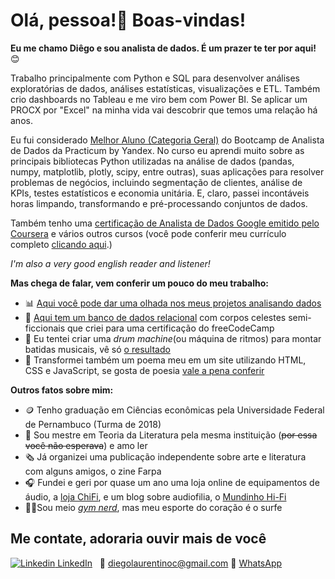 # Olá, pessoa!👋 Boas-vindas!

**Eu me chamo Diêgo e sou analista de dados. É um prazer te ter por aqui!** 😊

Trabalho principalmente com Python e SQL para desenvolver análises exploratórias de dados, análises estatísticas, visualizações e ETL. Também crio dashboards no Tableau e me viro bem com Power BI. Se aplicar um PROCX por "Excel" na minha vida vai descobrir que temos uma relação há anos.

Eu fui considerado [Melhor Aluno (Categoria Geral)](https://github.com/diego-analytics/diego-analytics/blob/main/best%20student.jpg) do Bootcamp de Analista de Dados da Practicum by Yandex. No curso eu aprendi muito sobre as principais bibliotecas Python utilizadas na análise de dados (pandas, numpy, matplotlib, plotly, scipy, entre outras), suas aplicações para resolver problemas de negócios, incluindo segmentação de clientes, análise de KPIs, testes estatísticos e economia unitária. E, claro, passei incontáveis horas limpando, transformando e pré-processando conjuntos de dados.

Também tenho uma <a href='https://www.credly.com/badges/5ecb6d63-ada7-4978-a62a-63671666f84a?source=linked_in_profile' target='_blank'>certificação de Analista de Dados Google emitido pelo Coursera</a> e vários outros cursos (você pode conferir meu currículo completo <a href='https://github.com/diego-analytics/diego-analytics/blob/arquivos/Curriculo-Diego-de-Carvalho.pdf' target='_blank'>clicando aqui</a>.)

*I'm also a very good english reader and listener!* 

 **Mas chega de falar, vem conferir um pouco do meu trabalho:**

* 📊 <a href='https://github.com/diego-analytics/projetos_dados/blob/main/README.md' target='_blank'>Aqui você pode dar uma olhada nos meus projetos analisando dados</a>
* 💫 [Aqui tem um banco de dados relacional](https://github.com/diego-analytics/universe-sql) com corpos celestes semi-ficcionais que criei para uma certificação do freeCodeCamp
* 🎼 Eu tentei criar uma _drum machine_(ou máquina de ritmos) para montar batidas musicais, vê só [o resultado](https://github.com/diego-analytics/drum_machine)
* 📜 Transformei também um poema meu em um site utilizando HTML, CSS e JavaScript, se gosta de poesia <a href='https://diego-analytics.github.io/Eu-quero-que-voce-ria-EM-BITS/' target='_blank'>vale a pena conferir</a>

**Outros fatos sobre mim:**

* 🪙 Tenho graduação em Ciências econômicas pela Universidade Federal de Pernambuco (Turma de 2018)
* 📖 Sou mestre em Teoria da Literatura pela mesma instituição (~~por essa você não esperava~~) e amo ler
* 🗞 Já organizei uma publicação independente sobre arte e literatura com alguns amigos, o zine Farpa
* 🎧 Fundei e geri por quase um ano uma loja online de equipamentos de áudio, a <a href='https://www.instagram.com/chifi_br/' target='_blank'>loja ChiFi</a>, e um blog sobre audiofilia, o <a href='https://www.instagram.com/mundinhohifi/' target='_blank'>Mundinho Hi-Fi</a>
* 🏋️‍♂️Sou meio [*gym nerd*](https://www.urbandictionary.com/define.php?term=gym%20nerd), mas meu esporte do coração é o surfe

## Me contate, adoraria ouvir mais de você
[![Linkedin](https://i.stack.imgur.com/gVE0j.png) LinkedIn](https://www.linkedin.com/diego-de-carvalho)
&nbsp;
📧 diegolaurentinoc@gmail.com
📲 [WhatsApp](//wa.me/558195210137)

<!--
**diego-analytics/diego-analytics** is a ✨ _special_ ✨ repository because its `README.md` (this file) appears on your GitHub profile.

Here are some ideas to get you started:

- 🔭 I’m currently working on ...
- 🌱 I’m currently learning ...
- 👯 I’m looking to collaborate on ...
- 🤔 I’m looking for help with ...
- 💬 Ask me about ...
- 📫 How to reach me: ...
- 😄 Pronouns: ...
- ⚡ Fun fact: ...
-->
